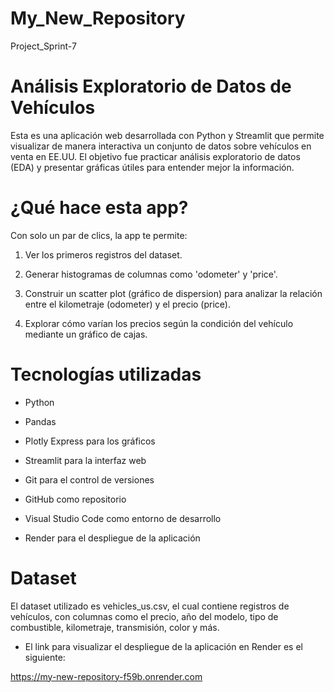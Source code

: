 # My_New_Repository
Project_Sprint-7

# Análisis Exploratorio de Datos de Vehículos
Esta es una aplicación web desarrollada con Python y Streamlit que permite visualizar de manera interactiva un conjunto de datos sobre vehículos en venta en EE.UU. El objetivo fue practicar análisis exploratorio de datos (EDA) y presentar gráficas útiles para entender mejor la información.

# ¿Qué hace esta app?
Con solo un par de clics, la app te permite:

1. Ver los primeros registros del dataset.

2. Generar histogramas de columnas como 'odometer' y 'price'.

3. Construir un scatter plot (gráfico de dispersion) para analizar la relación entre el kilometraje (odometer) y el precio (price).

4. Explorar cómo varían los precios según la condición del vehículo mediante un gráfico de cajas.


# Tecnologías utilizadas
- Python

- Pandas

- Plotly Express para los gráficos

- Streamlit para la interfaz web

- Git para el control de versiones

- GitHub como repositorio 

- Visual Studio Code como entorno de desarrollo

- Render para el despliegue de la aplicación

# Dataset
El dataset utilizado es vehicles_us.csv, el cual contiene registros de vehículos, con columnas como el precio, año del modelo, tipo de combustible, kilometraje, transmisión, color y más.

- El link para visualizar el despliegue de la aplicación en Render es el siguiente:

 https://my-new-repository-f59b.onrender.com

